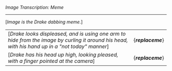 *Image Transcription: Meme*

---

[*Image is the Drake dabbing meme.*]

|||
:--|:--
[*Drake looks displeased, and is using one arm to hide from the image by curling it around his head, with his hand up in a "not today" manner*]|{***replaceme***}
[*Drake has his head up high, looking pleased, with a finger pointed at the camera*]|{***replaceme***}
